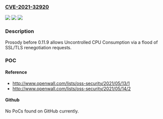 ### [CVE-2021-32920](https://cve.mitre.org/cgi-bin/cvename.cgi?name=CVE-2021-32920)
![](https://img.shields.io/static/v1?label=Product&message=n%2Fa&color=blue)
![](https://img.shields.io/static/v1?label=Version&message=n%2Fa&color=blue)
![](https://img.shields.io/static/v1?label=Vulnerability&message=n%2Fa&color=brighgreen)

### Description

Prosody before 0.11.9 allows Uncontrolled CPU Consumption via a flood of SSL/TLS renegotiation requests.

### POC

#### Reference
- http://www.openwall.com/lists/oss-security/2021/05/13/1
- http://www.openwall.com/lists/oss-security/2021/05/14/2

#### Github
No PoCs found on GitHub currently.

